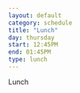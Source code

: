```yaml
---
layout: default
category: schedule
title: "Lunch"
day: thursday
start: 12:45PM
end: 01:45PM
type: lunch
---
```


Lunch
